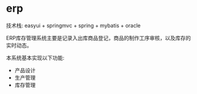 # erp

技术栈: easyui + springmvc + spring + mybatis + oracle

ERP库存管理系统主要是记录入出库商品登记，商品的制作工序审核，以及库存的实时动态。

本系统基本实现以下功能:
- 产品设计
- 生产管理
- 库存管理
